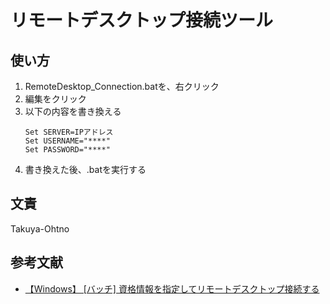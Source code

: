# リモートデスクトップ接続ツール


## 使い方
1. RemoteDesktop_Connection.batを、右クリック
1. 編集をクリック
1. 以下の内容を書き換える
    ```
    Set SERVER=IPアドレス
    Set USERNAME="****"
    Set PASSWORD="****"
    ```
1. 書き換えた後、.batを実行する


## 文責
Takuya-Ohtno


## 参考文献
- [【Windows】 [バッチ] 資格情報を指定してリモートデスクトップ接続する](https://www.startpassion.life/entry/2019/01/19/132545)